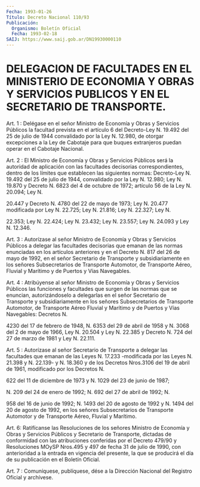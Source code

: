 ```yaml
---
Fecha: 1993-01-26
Título: Decreto Nacional 110/93
Publicación:
  Organismo: Boletín Oficial
  Fecha: 1993-02-18
SAIJ: https://www.saij.gob.ar/DN19930000110
---
```

# DELEGACION DE FACULTADES EN EL MINISTERIO DE ECONOMIA Y OBRAS Y SERVICIOS PUBLICOS Y EN EL SECRETARIO DE TRANSPORTE.

<a id="1"></a>
Art.  1  : Delégase en el señor Ministro de Economía y Obras y Servicios Públicos  la  facultad  prevista  en  el  artículo  6 del Decreto-Ley  N.  19.492  del 25 de julio de 1944 convalidado por la Ley N. 12.980, de otorgar  excepciones  a  la  Ley de Cabotaje para que  buques  extranjeros  puedan  operar  en el Cabotaje  Nacional.

<a id="2"></a>
Art.  2 : El Ministro de Economía y Obras y Servicios Públicos será la autoridad  de  aplicación  con  las  facultades  decisorias correspondientes,    dentro  de  los  límites  que  establecen  las siguientes normas: Decreto-Ley  N.  19.492 del 25 de julio de 1944, convalidado por la Ley N. 12.980; Ley  N.  19.870 y Decreto N. 6823 del 4 de octubre de 1972; artículo 56 de la  Ley  N. 20.094; Ley N.

20.447  y  Decreto  N. 4780 del 22 de mayo de 1973; Ley  N.  20.477 modificada por Ley N.  22.725; Ley N. 21.816; Ley N. 22.327; Ley N.

22.353; Ley N. 22.424; Ley  N. 23.432; Ley N. 23.557; Ley N. 24.093 y Ley N. 12.346.

<a id="3"></a>
Art.  3  :  Autorízase al señor Ministro de Economía y Obras y Servicios Públicos  a  delegar las facultades decisorias que emanan de las normas enunciadas  en  los  artículos  anteriores  y  en  el Decreto  N.  817  del 26 de mayo de 1992, en el señor Secretario de Transporte y subsidiariamente  en  los  señores  Subsecretarios  de Transporte  Automotor, de Transporte Aéreo, Fluvial y Marítimo y de Puertos y Vías Navegables.

<a id="4"></a>
Art.  4  : Atribúyense al señor Ministro de Economía y Obras y Servicios Públicos  las  funciones  y  facultades que surgen de las normas que se enuncian, autorizándoselo  a  delegarlas  en el señor Secretario    de  Transporte  y  subsidiariamente  en  los  señores Subsecretarios    de  Transporte  Automotor,  de  Transporte  Aéreo Fluvial y Marítimo  y  de  Puertos  y  Vías Navegables: Decretos N.

4230 del 17 de febrero de 1948, N. 6353  del  29 de abril de 1958 y N.  3068 del 2 de mayo de 1966, Ley N. 20.504 y  Ley  N.  22.385  y Decreto N. 724 del 27 de marzo de 1981 y Ley N. 22.111.

<a id="5"></a>
Art. 5 : Autorízase al señor Secretario de Transporte a delegar las  facultades  que  emanan de las Leyes N. 17.233 -modificada por las Leyes N. 21.398 y N.  22.139-  y  N.  18.360  y de los Decretos Nros.3106 del 19 de abril de 1961, modificado por los  Decretos  N.

622  del 11 de diciembre de 1973 y N. 1029 del 23 de junio de 1987;

N. 209  del 24 de enero de 1992; N. 692 del 27 de abril de 1992; N.

958 del 16  de  junio  de 1992; N. 1493 del 20 de agosto de 1992 y N. 1494 del 20 de agosto  de 1992, en los señores Subsecretarios de Transporte Automotor y de Transporte  Aéreo,  Fluvial  y  Marítimo.

<a id="6"></a>
Art. 6: Ratifícanse las Resoluciones de los señores Ministro de Economía  y  Obras y Servicios Públicos y Secretario de Transporte, dictadas de conformidad  con  las  atribuciones  conferidas  por el Decreto  479/90 y Resoluciones MOySP Nros.495 y 497 de fecha 31  de julio de 1990,  con  anterioridad  a  la  entrada  en  vigencia del presente,  la  que  se  producirá  el  día de su publicación en  el Boletín Oficial.

<a id="7"></a>
Art. 7 : Comuníquese, publíquese, dése a la Dirección Nacional del Registro Oficial y archívese.